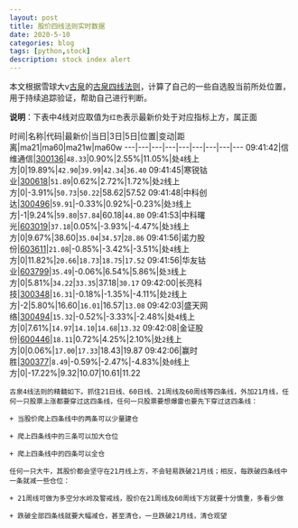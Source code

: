 ```yaml
---
layout: post
title: 股价四线法则实时数据
date: 2020-5-10
categories: blog
tags: [python,stock]
description: stock index alert
---
```



本文根据雪球大v[古泉](https://xueqiu.com/u/7148646888)的[古泉四线法则](https://xueqiu.com/7148646888/130498192)，计算了自己的一些自选股当前所处位置，用于持续追踪验证，帮助自己进行判断。

**说明**：下表中4线对应取值为`红色`表示最新价处于对应指标上方，属正面

时间|名称|代码|最新价|当日|3日|5日|位置|变动|距离|ma21|ma60|ma21w|ma60w
---|---|---|---|---|---|---|---|---
09:41:42|信维通信|[300136](https://xueqiu.com/S/SZ300136)|`48.33`|0.90%|2.55%|11.05%|处`4`线上方|0|19.89%|`42.90`|`39.99`|`42.34`|`36.40`
09:41:45|寒锐钴业|[300618](https://xueqiu.com/S/SZ300618)|`51.89`|0.62%|2.72%|1.72%|处`2`线上方|0|-3.91%|`50.73`|`50.22`|58.62|57.52
09:41:48|中科创达|[300496](https://xueqiu.com/S/SZ300496)|`59.91`|-0.33%|0.92%|-0.23%|处`3`线上方|-1|9.24%|`59.80`|`57.84`|60.18|`44.80`
09:41:53|中科曙光|[603019](https://xueqiu.com/S/SH603019)|`37.18`|0.05%|-3.93%|-4.47%|处`3`线上方|0|9.67%|38.60|`35.04`|`34.57`|`28.86`
09:41:56|诺力股份|[603611](https://xueqiu.com/S/SH603611)|`21.08`|-0.85%|-3.42%|-3.51%|处`4`线上方|0|11.82%|`20.66`|`18.73`|`18.75`|`17.52`
09:41:56|华友钴业|[603799](https://xueqiu.com/S/SH603799)|`35.49`|-0.06%|6.54%|5.86%|处`3`线上方|0|5.81%|`34.22`|`33.35`|37.18|`30.17`
09:42:00|长亮科技|[300348](https://xueqiu.com/S/SZ300348)|`16.31`|-0.18%|-1.35%|-4.11%|处`2`线上方|-2|5.80%|16.60|`16.01`|16.57|`13.08`
09:42:03|盛天网络|[300494](https://xueqiu.com/S/SZ300494)|`15.32`|-0.52%|-3.33%|-2.48%|处`4`线上方|0|7.61%|`14.97`|`14.10`|`14.68`|`13.32`
09:42:08|金证股份|[600446](https://xueqiu.com/S/SH600446)|`18.11`|0.72%|4.25%|2.10%|处`2`线上方|0|0.06%|`17.00`|`17.33`|18.43|19.87
09:42:06|赢时胜|[300377](https://xueqiu.com/S/SZ300377)|`8.49`|-0.59%|-2.47%|-4.83%|处`0`线上方|0|-17.22%|9.32|10.07|10.61|11.22

```
古泉4线法则的精髓如下。抓住21日线、60日线、21周线及60周线等四条线，外加21月线，任何一只股票上涨都要穿过这四条线，任何一只股票要想爆雷也要先下穿过这四条线：

+ 当股价爬上四条线中的两条可以少量建仓

+ 爬上四条线中的三条可以加大仓位

+ 爬上四条线中的四条可以全仓

任何一只大牛，其股价都会坚守在21月线上方，不会轻易跌破21月线；相反，每跌破四条线中一条就减一些仓位：

+ 21周线可做为多空分水岭及警戒线，股价在21周线及60周线下方就要十分慎重，多看少做

+ 跌破全部四条线就要大幅减仓，甚至清仓，一旦跌破21月线，清仓观望
```
